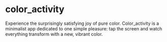 # color_activity
Experience the surprisingly satisfying joy of pure color. Color_activity is a minimalist app dedicated to one simple pleasure: tap the screen and watch everything transform with a new, vibrant color.
